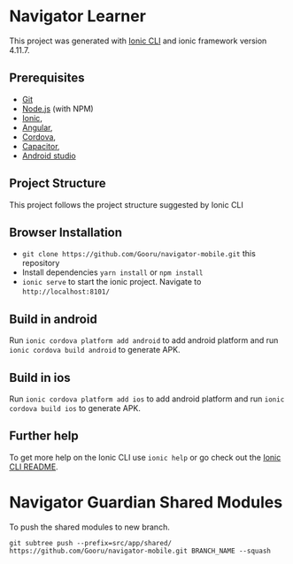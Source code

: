 # Navigator Learner
This project was generated with [Ionic CLI](https://ionicframework.com/docs/cli) and ionic framework version 4.11.7.
## Prerequisites
* [Git](http://git-scm.com/)
* [Node.js](http://nodejs.org/) (with NPM)
* [Ionic](https://ionicframework.com/docs/cli),
* [Angular](https://cli.angular.io/),
* [Cordova](https://cordova.apache.org/docs/en/latest/guide/cli/),
* [Capacitor](https://capacitor.ionicframework.com/docs/getting-started/),
* [Android studio](https://developer.android.com/studio/install)
## Project Structure
This project follows the project structure suggested by Ionic CLI
## Browser Installation
* `git clone https://github.com/Gooru/navigator-mobile.git` this repository
* Install dependencies `yarn install` or `npm install`
* `ionic serve` to start the ionic project. Navigate to `http://localhost:8101/`
## Build in android
Run `ionic cordova platform add android` to add android platform and run `ionic cordova build android` to generate APK.
## Build in ios
Run `ionic cordova platform add ios` to add android platform and run `ionic cordova build ios` to generate APK.
## Further help
To get more help on the Ionic CLI use `ionic help` or go check out the [Ionic CLI README](https://github.com/ionic-team/ionic-cli/blob/develop/README.md).
# Navigator Guardian Shared Modules
To push the shared modules to new branch.

`git subtree push --prefix=src/app/shared/ https://github.com/Gooru/navigator-mobile.git BRANCH_NAME --squash` 
